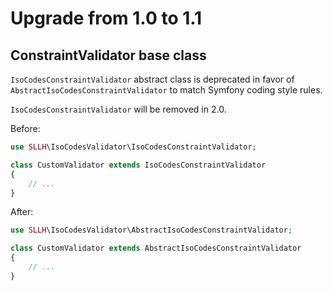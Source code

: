 # Upgrade from 1.0 to 1.1

## ConstraintValidator base class

`IsoCodesConstraintValidator` abstract class is deprecated in favor of `AbstractIsoCodesConstraintValidator`
to match Symfony coding style rules.

`IsoCodesConstraintValidator` will be removed in 2.0.

Before:

```php
use SLLH\IsoCodesValidator\IsoCodesConstraintValidator;

class CustomValidator extends IsoCodesConstraintValidator
{
    // ...
}
```

After:

```php
use SLLH\IsoCodesValidator\AbstractIsoCodesConstraintValidator;

class CustomValidator extends AbstractIsoCodesConstraintValidator
{
    // ...
}
```
